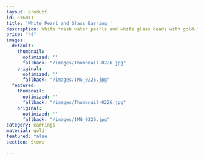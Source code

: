 ```yaml
---
layout: product
id: EYG011
title: 'White Pearl and Glass Earring '
description: White fresh water pearls and white glass beads with gold-filled hooks.
price: "44"
images:
  default:
    thumbnail:
      optimized: ''
      fallback: "/images/Thumbnail-0226.jpg"
    original:
      optimized: ''
      fallback: "/images/IMG_0226.jpg"
  featured:
    thumbnail:
      optimized: ''
      fallback: "/images/Thumbnail-0226.jpg"
    original:
      optimized: ''
      fallback: "/images/IMG_0226.jpg"
category: earrings
material: gold
featured: false
section: Store

---
```

